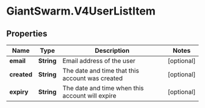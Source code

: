 # GiantSwarm.V4UserListItem

## Properties

Name | Type | Description | Notes
------------ | ------------- | ------------- | -------------
**email** | **String** | Email address of the user | [optional] 
**created** | **String** | The date and time that this account was created | [optional] 
**expiry** | **String** | The date and time when this account will expire | [optional] 


